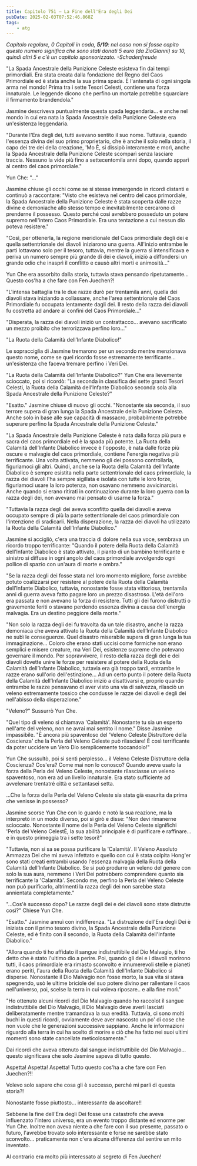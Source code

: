 ```yaml
---
title: Capitolo 751 – La Fine dell'Era degli Dei
pubDate: 2025-02-03T07:52:46.868Z
tags:
    - atg
---
```



<em>Capitolo regolare, 0 Capitoli in coda,</em>
<em><strong>5/10</strong>: nel caso non si fosse capito questo numero significa che sono stati donati 5 euro (da ZioGianni) su 10, quindi altri 5 e c'è un capitolo sponsorizzato.</em>
<em>-Schadenfreude</em>


"La Spada Ancestrale della Punizione Celeste esisteva fin dai tempi primordiali. Era stata creata dalla fondazione del Regno del Caos Primordiale ed è stata anche la sua prima spada. È l'antenata di ogni singola arma nel mondo! Prima tra i sette Tesori Celesti, contiene una forza innaturale. Le leggende dicono che perfino un mortale potrebbe squarciare il firmamento brandendola."


Jasmine descriveva puntualmente questa spada leggendaria... e anche nel mondo in cui era nata la Spada Ancestrale della Punizione Celeste era un'esistenza leggendaria.


"Durante l'Era degli dei, tutti avevano sentito il suo nome. Tuttavia, quando l'essenza divina del suo primo proprietario, che è anche il solo nella storia, il capo dei tre dei della creazione, 'Mo È, si dissipò interamente e morì, anche la Spada Ancestrale della Punizione Celeste scomparì senza lasciare traccia. Nessuno la vide più fino a settecentomila anni dopo, quando apparì al centro del caos primordiale."


Yun Che: "..."


Jasmine chiuse gli occhi come se si stesse immergendo in ricordi distanti e continuò a raccontare: "Visto che esisteva nel centro del caos primordiale, la Spada Ancestrale della Punizione Celeste è stata scoperta dalle razze divine e demoniache allo stesso tempo e inevitabilmente cercarono di prenderne il possesso. Questo perché così avrebbero posseduto un potere supremo nell'intero Caos Primordiale. Era una tentazione a cui nessun dio poteva resistere."


"Così, per ottenerla, la regione meridionale del Caos primordiale degli dei e quella settentrionale dei diavoli iniziarono una guerra. All'inizio entrambe le parti lottavano solo per il tesoro, tuttavia, mentre la guerra si intensificava e periva un numero sempre più grande di dei e diavoli, iniziò a diffondersi un grande odio che inasprì il conflitto e causò altri morti e animosità..."


Yun Che era assorbito dalla storia, tuttavia stava pensando ripetutamente... Questo cos'ha a che fare con Fen Juechen?!


"L'intensa battaglia tra le due razze durò per trentamila anni, quella dei diavoli stava iniziando a collassare, anche l'area settentrionale del Caos Primordiale fu occupata lentamente dagli dei. Il resto della razza dei diavoli fu costretta ad andare ai confini del Caos Primordiale..."


"Disperata, la razza dei diavoli iniziò un contrattacco... avevano sacrificato un mezzo proibito che terrorizzava perfino loro..."


"La Ruota della Calamità dell’Infante Diabolico!"


Le sopracciglia di Jasmine tremarono per un secondo mentre menzionava questo nome, come se quel ricordo fosse estremamente terrificante... un'esistenza che faceva tremare perfino i Veri Dei.


"La Ruota della Calamità dell’Infante Diabolico?" Yun Che era lievemente scioccato, poi si ricordò: "La seconda in classifica dei sette grandi Tesori Celesti, la Ruota della Calamità dell’Infante Diabolico seconda sola alla Spada Ancestrale della Punizione Celeste?"


"Esatto." Jasmine chiuse di nuovo gli occhi. "Nonostante sia seconda, il suo terrore supera di gran lunga la Spada Ancestrale della Punizione Celeste. Anche solo in base alle sue capacità di massacro, probabilmente potrebbe superare perfino la Spada Ancestrale della Punizione Celeste."


"La Spada Ancestrale della Punizione Celeste è nata dalla forza più pura e sacra del caos primordiale ed è la spada più potente. La Ruota della Calamità dell’Infante Diabolico invece è l'opposto, è nata dalle forze più oscure e malvagie del caos primordiale, contiene l'energia negativa più terrificante. Una volta attivata, nemmeno gli dei possono controllarla, figuriamoci gli altri.
Quindi, anche se la Ruota della Calamità dell’Infante Diabolico è sempre esistita nella parte settentrionale del caos primordiale, la razza dei diavoli l'ha sempre sigillata e isolata con tutte le loro forze, figuriamoci usare la loro potenza, non osavano nemmeno avvicinarcisi. Anche quando si erano ritirati in continuazione durante la loro guerra con la razza degli dei, non avevano mai pensato di usarne la forza."


"Tuttavia la razza degli dei aveva sconfitto quella dei diavoli e aveva occupato sempre di più la parte settentrionale del caos primordiale con l'intenzione di sradicarli. Nella disperazione, la razza dei diavoli ha utilizzato la Ruota della Calamità dell’Infante Diabolico."


Jasmine si accigliò, c'era una traccia di dolore nella sua voce, sembrava un ricordo troppo terrificante: "Quando il potere della Ruota della Calamità dell’Infante Diabolico è stato attivato, il pianto di un bambino terrificante e sinistro si diffuse in ogni angolo del caos primordiale avvolgendo ogni pollice di spazio con un'aura di morte e ombra."


"Se la razza degli dei fosse stata nel loro momento migliore, forse avrebbe potuto coalizzarsi per resistere al potere della Ruota della Calamità dell’Infante Diabolico, tuttavia, nonostante fosse stata vittoriosa, trentamila anni di guerra aveva fatto pagare loro un prezzo disastroso. L'età dell'oro era passata e non avevano la forza di resistere. Tutti gli dei furono distrutti o gravemente feriti o stavano perdendo essenza divina a causa dell'energia malvagia. Era un destino peggiore della morte."


"Non solo la razza degli dei fu travolta da un tale disastro, anche la razza demoniaca che aveva attivato la Ruota della Calamità dell’Infante Diabolico ne subì le conseguenze. Quel disastro miserabile supera di gran lunga la tua immaginazione... Coloro che erano stati uccisi come formiche non erano semplici e misere creature, ma Veri Dei, esistenze supreme che potevano governare il mondo. Per sopravvivere, il resto della razza degli dei e dei diavoli dovette unire le forze per resistere al potere della Ruota della Calamità dell’Infante Diabolico, tuttavia era già troppo tardi, entrambe le razze erano sull'orlo dell'estinzione... Ad un certo punto il potere della Ruota della Calamità dell’Infante Diabolico iniziò a disattivarsi e, proprio quando entrambe le razze pensavano di aver visto una via di salvezza, rilasciò un veleno estremamente tossico che condusse le razze dei diavoli e degli dei nell'abisso della disperazione."


"Veleno?" Sussurrò Yun Che.


"Quel tipo di veleno si chiamava 'Calamità'. Nonostante tu sia un esperto nell'arte del veleno, non ne avrai mai sentito il nome." Disse Jasmine impassibile. "È ancora più spaventoso del 'Veleno Celeste Distruttore della Coscienza' che la Perla del Veleno Celeste può rilasciare! È così terrificante da poter uccidere un Vero Dio semplicemente toccandolo!"


Yun Che sussultò, poi si sentì perplesso... il Veleno Celeste Distruttore della Coscienza? Cos'era? Come mai non lo conosco? Quando aveva usato la forza della Perla del Veleno Celeste, nonostante rilasciasse un veleno spaventoso, non era ad un livello innaturale. Era stato sufficiente ad avvelenare trentatré città e settantasei setta.


...Che la forza della Perla del Veleno Celeste sia stata già esaurita da prima che venisse in possesso?


Jasmine scorse Yun Che con lo guardo e notò la sua reazione, ma la interpretò in un modo diverso, poi si girò e disse: "Non devi rimanerne scioccato. Nonostante il nome della Perla del Veleno Celeste significhi 'Perla del Veleno CelestÈ, la sua abilità principale è di purificare e raffinare... e in questo primeggia tra i sette tesori!"


"Tuttavia, non si sa se possa purificare la 'Calamità'. Il Veleno Assoluto Ammazza Dei che mi aveva infettato e quello con cui è stata colpita Hong'er sono stati creati entrambi usando l'essenza malvagia della Ruota della Calamità dell’Infante Diabolico. Se si può produrre un veleno del genere con solo la sua aura, nemmeno i Veri Dei potrebbero comprendere quanto sia terrificante la 'Calamità'. Secondo me, perfino la Perla del Veleno Celeste non può purificarlo, altrimenti la razza degli dei non sarebbe stata annientata completamente."


"...Cos'è successo dopo? Le razze degli dei e dei diavoli sono state distrutte così?" Chiese Yun Che.


"Esatto." Jasmine annuì con indifferenza. "La distruzione dell'Era degli Dei è iniziata con il primo tesoro divino, la Spada Ancestrale della Punizione Celeste, ed è finito con il secondo, la Ruota della Calamità dell'Infante Diabolico."


"Allora quando ti ho affidato il sangue indistruttibile del Dio Malvagio, ti ho detto che è stato l'ultimo dio a perire. Poi, quando gli dei e i diavoli morirono tutti, il caos primordiale era rimasto sconvolto e innumerevoli stelle e pianeti erano periti, l'aura della Ruota della Calamità dell'Infante Diabolico si disperse. Nonostante il Dio Malvagio non fosse morto, la sua vita si stava spegnendo, usò le ultime briciole del suo potere divino per rallentare il caos nell'universo, poi, scelse la terra in cui voleva riposare.. e alla fine morì."


"Ho ottenuto alcuni ricordi del Dio Malvagio quando ho raccolot il sangue indistruttibile del Dio Malvagio, il Dio Malvagio deve averli lasciati deliberatamente mentre tramandava la sua eredità. Tuttavia, ci sono molti buchi in questi ricordi, ovviamente deve aver nascosto un po' di cose che non vuole che le generazioni successive sappiano. Anche le informazioni riguardo alla terra in cui ha scelto di morire e ciò che ha fatto nei suoi ultimi momenti sono state cancellate meticolosamente."


Dai ricordi che aveva ottenuto dal sangue indistruttibile del Dio Malvagio... questo significava che solo Jasmine sapeva di tutto questo.


Aspetta! Aspetta! Aspetta! Tutto questo cos'ha a che fare con Fen Juechen?!!


Volevo solo sapere che cosa gli è successo, perché mi parli di questa storia?!


Nonostante fosse piuttosto... interessante da ascoltare!!


Sebbene la fine dell'Era degli Dei fosse una catastrofe che aveva influenzato l'intero universo, era un evento troppo distante ed enorme per Yun Che. Inoltre non aveva niente a che fare con il suo presente, passato o futuro, l'avrebbe trovato solo interessante e forse ne sarebbe stato sconvolto... praticamente non c'era alcuna differenza dal sentire un mito inventato.


Al contrario era molto più interessato al segreto di Fen Juechen!
                                


                                



